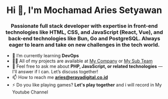 <h1 align="center">Hi 👋, I'm Mochamad Aries Setyawan</h1>
<h3 align="center">Passionate full stack developer with expertise in front-end technologies like HTML, CSS, and JavaScript (React, Vue), and back-end technologies like Bun, Go and PostgreSQL. Always eager to learn and take on new challenges in the tech world.</h3>

- 🌱 I’m currently learning **DevOps**
- 👨‍💻 All of my projects are available at <a href="https://erayadigital.co.id">My Company</a> or <a href="https://inodreamstudio.com">My Sub Team</a>
- 💬 Feel free to ask me about **PHP, JavaScript, or related technologies** — I'll answer if I can. Let’s discuss together!
- 📫 How to reach me **aries@erayadigital.co.id**
- ⚡ Do you like playing games? **Let's play together** and i will record in My Youtube Channel
